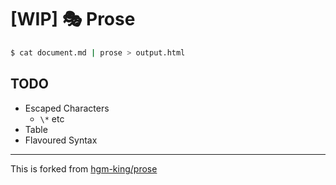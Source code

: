 # [WIP] 🎭 Prose

```bash
$ cat document.md | prose > output.html
```

## TODO

- Escaped Characters
    - `\*` etc
- Table
- Flavoured Syntax

---

This is forked from [hgm-king/prose](https://github.com/hgm-king/prose)
